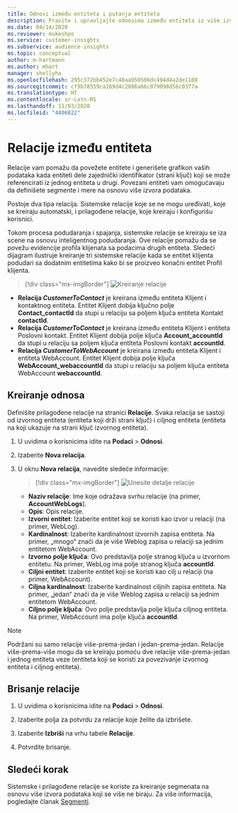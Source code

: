 ```yaml
---
title: Odnosi između entiteta i putanja entiteta
description: Pravite i upravljajte odnosima između entiteta iz više izvora podataka.
ms.date: 04/14/2020
ms.reviewer: mukeshpo
ms.service: customer-insights
ms.subservice: audience-insights
ms.topic: conceptual
author: m-hartmann
ms.author: mhart
manager: shellyha
ms.openlocfilehash: 295c372bb452e7c40aa950506dc494d4a2de1108
ms.sourcegitcommit: cf9b78559ca189d4c2086a66c879098d56c0377a
ms.translationtype: HT
ms.contentlocale: sr-Latn-RS
ms.lasthandoff: 11/03/2020
ms.locfileid: "4406822"
---
```

# <a name="relationships-between-entities"></a>Relacije između entiteta

Relacije vam pomažu da povežete entitete i generišete grafikon vaših podataka kada entiteti dele zajednički identifikator (strani ključ) koji se može referencirati iz jednog entiteta u drugi. Povezani entiteti vam omogućavaju da definišete segmente i mere na osnovu više izvora podataka.

Postoje dva tipa relacija. Sistemske relacije koje se ne mogu uređivati, koje se kreiraju automatski, i prilagođene relacije, koje kreiraju i konfigurišu korisnici.

Tokom procesa podudaranja i spajanja, sistemske relacije se kreiraju se iza scene na osnovu inteligentnog podudaranja. Ove relacije pomažu da se povežu evidencije profila klijenata sa podacima drugih entiteta. Sledeći dijagram ilustruje kreiranje tri sistemske relacije kada se entitet klijenta podudari sa dodatnim entitetima kako bi se proizveo konačni entitet Profil klijenta.

> [!div class="mx-imgBorder"]
> ![Kreiranje relacije](media/relationships-entities-merge.png "Kreiranje relacije")

- **Relacija *CustomerToContact*** je kreirana između entiteta Klijent i kontaktnog entiteta. Entitet Klijent dobija ključno polje **Contact_contactId** da stupi u relaciju sa poljem ključa entiteta Kontakt **contactId**.
- **Relacija _CustomerToContact_** je kreirana između entiteta Klijent i entiteta Poslovni kontakt. Entitet Klijent dobija polje ključa **Account_accountId** da stupi u relaciju sa poljem ključa entiteta Poslovni kontakt **accountId**.
- **Relacija _CustomerToWebAccount_** je kreirana između entiteta Klijent i entiteta WebAccount. Entitet Klijent dobija polje ključa **WebAccount_webaccountId** da stupi u relaciju sa poljem ključa entiteta WebAccount **webaccountId**.

## <a name="create-a-relationship"></a>Kreiranje odnosa

Definišite prilagođene relacije na stranici **Relacije**. Svaka relacija se sastoji od izvornog entiteta (entiteta koji drži strani ključ) i ciljnog entiteta (entiteta na koji ukazuje na strani ključ izvornog entiteta).

1. U uvidima o korisnicima idite na **Podaci** > **Odnosi**.

2. Izaberite **Nova relacija**.

3. U oknu **Nova relacija**, navedite sledeće informacije:

   > [!div class="mx-imgBorder"]
   > ![Unesite detalje relacije](media/relationships-add.png "Unesite detalje relacije")

   - **Naziv relacije**: Ime koje odražava svrhu relacije (na primer, **AccountWebLogs**).
   - **Opis**: Opis relacije.
   - **Izvorni entitet**: Izaberite entitet koji se koristi kao izvor u relaciji (na primer, WebLog).
   - **Kardinalnost**: Izaberite kardinalnost izvornih zapisa entiteta. Na primer, „mnogo“ znači da je više Weblog zapisa u relaciji sa jednim entitetom WebAccount.
   - **Izvorno polje ključa**: Ovo predstavlja polje stranog ključa u izvornom entitetu. Na primer, WebLog ima polje stranog ključa **accountId**.
   - **Ciljni entitet**: Izaberite entitet koji se koristi kao cilj u relaciji (na primer, WebAccount).
   - **Ciljna kardinalnost**: Izaberite kardinalnost ciljnih zapisa entiteta. Na primer, „jedan“ znači da je više Weblog zapisa u relaciji sa jednim entitetom WebAccount.
   - **Ciljno polje ključa**: Ovo polje predstavlja polje ključa ciljnog entiteta. Na primer, WebAccount ima polje ključa **accountId**.

> [!NOTE]
> Podržani su samo relacije više-prema-jedan i jedan-prema-jedan. Relacije više-prema-više mogu da se kreiraju pomoću dve relacije više-prema-jedan i jednog entiteta veze (entiteta koji se koristi za povezivanje izvornog entiteta i ciljnog entiteta).

## <a name="delete-a-relationship"></a>Brisanje relacije

1. U uvidima o korisnicima idite na **Podaci** > **Odnosi**.

2. Izaberite polja za potvrdu za relacije koje želite da izbrišete.

3. Izaberite **Izbriši** na vrhu tabele **Relacije**.

4. Potvrdite brisanje.

## <a name="next-step"></a>Sledeći korak

Sistemske i prilagođene relacije se koriste za kreiranje segmenata na osnovu više izvora podataka koji se više ne biraju. Za više informacija, pogledajte članak [Segmenti](segments.md).
